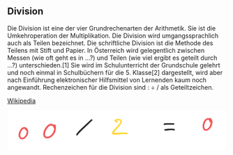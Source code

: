 ## Division

Die Division ist eine der vier Grundrechenarten der Arithmetik. Sie ist die Umkehroperation der Multiplikation. Die Division wird umgangssprachlich auch als Teilen bezeichnet. Die schriftliche Division ist die Methode des Teilens mit Stift und Papier. In Österreich wird gelegentlich zwischen Messen (wie oft geht es in …?) und Teilen (wie viel ergibt es geteilt durch …?) unterschieden.[1] Sie wird im Schulunterricht der Grundschule gelehrt und noch einmal in Schulbüchern für die 5. Klasse[2] dargestellt, wird aber nach Einführung elektronischer Hilfsmittel von Lernenden kaum noch angewandt. Rechenzeichen für die Division sind : ÷ / als Geteiltzeichen.

[Wikipedia](https://de.wikipedia.org/wiki/Division_(Mathematik))

![Beispiel](bilder/Division.png)
